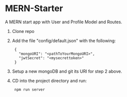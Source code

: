 # MERN-Starter
A MERN start app with User and Profile Model and Routes.

1. Clone repo
2. Add the file "config/default.json" with the following:

        {
          "mongoURI": "<pathToYourMongoURI>",
          "jwtSecret": "<mysecrettoken>"
        }

3. Setup a new mongoDB and git its URI for step 2 above.

4. CD into the project directory and run:

        npm run server
